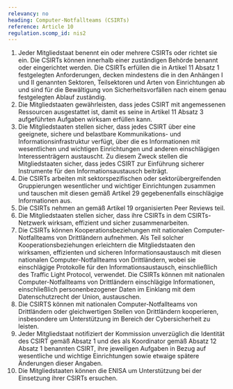 ```yaml
---
relevancy: no
heading: Computer-Notfallteams (CSIRTs)
reference: Article 10
regulation.scomp_id: nis2
---
```


1. Jeder Mitgliedstaat benennt ein oder mehrere CSIRTs oder richtet sie ein. Die CSIRTs können innerhalb einer zuständigen Behörde benannt oder eingerichtet werden. Die CSIRTs erfüllen die in Artikel 11 Absatz 1 festgelegten Anforderungen, decken mindestens die in den Anhängen I und II genannten Sektoren, Teilsektoren und Arten von Einrichtungen ab und sind für die Bewältigung von Sicherheitsvorfällen nach einem genau festgelegten Ablauf zuständig.
2. Die Mitgliedstaaten gewährleisten, dass jedes CSIRT mit angemessenen Ressourcen ausgestattet ist, damit es seine in Artikel 11 Absatz 3 aufgeführten Aufgaben wirksam erfüllen kann.
3. Die Mitgliedstaaten stellen sicher, dass jedes CSIRT über eine geeignete, sichere und belastbare Kommunikations- und Informationsinfrastruktur verfügt, über die es Informationen mit wesentlichen und wichtigen Einrichtungen und anderen einschlägigen Interessenträgern austauscht. Zu diesem Zweck stellen die Mitgliedstaaten sicher, dass jedes CSIRT zur Einführung sicherer Instrumente für den Informationsaustausch beiträgt.
4. Die CSIRTs arbeiten mit sektorspezifischen oder sektorübergreifenden Gruppierungen wesentlicher und wichtiger Einrichtungen zusammen und tauschen mit diesen gemäß Artikel 29 gegebenenfalls einschlägige Informationen aus.
5. Die CSIRTs nehmen an gemäß Artikel 19 organisierten Peer Reviews teil.
6. Die Mitgliedstaaten stellen sicher, dass ihre CSIRTs in dem CSIRTs-Netzwerk wirksam, effizient und sicher zusammenarbeiten.
7. Die CSIRTs können Kooperationsbeziehungen mit nationalen Computer-Notfallteams von Drittländern aufnehmen. Als Teil solcher Kooperationsbeziehungen erleichtern die Mitgliedstaaten den wirksamen, effizienten und sicheren Informationsaustausch mit diesen nationalen Computer-Notfallteams von Drittländern, wobei sie einschlägige Protokolle für den Informationsaustausch, einschließlich des Traffic Light Protocol, verwendet. Die CSIRTs können mit nationalen Computer-Notfallteams von Drittländern einschlägige Informationen, einschließlich personenbezogener Daten im Einklang mit dem Datenschutzrecht der Union, austauschen.
8. Die CSIRTS können mit nationalen Computer-Notfallteams von Drittländern oder gleichwertigen Stellen von Drittländern kooperieren, insbesondere um Unterstützung im Bereich der Cybersicherheit zu leisten.
9. Jeder Mitgliedstaat notifiziert der Kommission unverzüglich die Identität des CSIRT gemäß Absatz 1 und des als Koordinator gemäß Absatz 12 Absatz 1 benannten CSIRT, ihre jeweiligen Aufgaben in Bezug auf wesentliche und wichtige Einrichtungen sowie etwaige spätere Änderungen dieser Angaben.
10. Die Mitgliedstaaten können die ENISA um Unterstützung bei der Einsetzung ihrer CSIRTs ersuchen.
